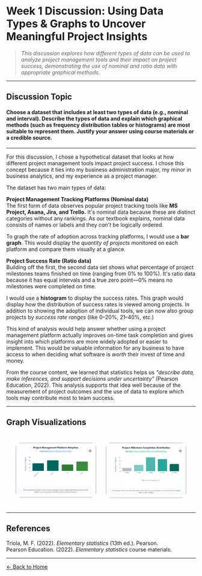 # Week 1 Discussion: Using Data Types & Graphs to Uncover Meaningful Project Insights

> *This discussion explores how different types of data can be used to analyze project management tools and their impact on project success, demonstrating the use of nominal and ratio data with appropriate graphical methods.*

---

## **Discussion Topic**

#### Choose a dataset that includes at least two types of data (e.g., nominal and interval). Describe the types of data and explain which graphical methods (such as frequency distribution tables or histograms) are most suitable to represent them. Justify your answer using course materials or a credible source.

---

For this discussion, I chose a hypothetical dataset that looks at how different project management tools impact project success. I chose this concept because it ties into my business administration major, my minor in business analytics, and my experience as a project manager.

The dataset has two main types of data:

**Project Management Tracking Platforms (Nominal data)**  
The first form of data observes popular project tracking tools like **MS Project, Asana, Jira, and Trello.** It's nominal data because these are distinct categories without any rankings. As our textbook explains, nominal data consists of names or labels and they *can’t* be logically ordered.

To graph the rate of adoption across tracking platforms, I would use a **bar graph**. This would display the *quantity of projects* monitored on each platform and compare them visually at a glance.

**Project Success Rate (Ratio data)**  
Building off the first, the second data set shows what percentage of project milestones teams finished on time (ranging from 0% to 100%). It's ratio data because it has equal intervals and a true zero point—0% means no milestones were completed on time.

I would use a **histogram** to display the success rates. This graph would display how the distribution of success rates is viewed among projects. In addition to showing the adoption of individual tools, we can now also group projects by *success rate ranges* (like 0–20%, 21–40%, etc.)

This kind of analysis would help answer whether using a project management platform actually improves on-time task completion and gives insight into which platforms are more widely adopted or easier to implement. This would be valuable information for any business to have access to when deciding what software is *worth* their invest of time and money.

From the course content, we learned that statistics helps us *"describe data, make inferences, and support decisions under uncertainty"* (Pearson Education, 2022). This analysis supports that idea well because of the measurement of project outcomes and the use of data to explore which tools may contribute most to team success.

---

## Graph Visualizations

<style>
  table.graph-table {
    border-collapse: separate;
    border-spacing: 24px;
    margin: 0 auto;
  }

  table.graph-table td {
    width: 50%;
    padding: 0;
    vertical-align: top;
  }

  .img-wrapper {
    position: relative;
    border: 3px solid #ddd; /* Lighter and thicker border */
    background-color: white;
    clip-path: polygon(
      12px 0%, calc(100% - 12px) 0%, 100% 12px, 100% calc(100% - 12px),
      calc(100% - 12px) 100%, 12px 100%, 0% calc(100% - 12px), 0% 12px
    );
    overflow: hidden;
    transition: box-shadow 0.2s ease-in-out;
    cursor: pointer;
  }

  .img-wrapper img {
    display: block;
    width: 100%;
    height: auto;
  }

  .zoom-plus {
    position: absolute;
    top: 8px;
    right: 8px;
    font-size: 18px;
    font-weight: bold;
    color: rgba(0, 0, 0, 0.4);
    pointer-events: none;
    user-select: none;
  }

  .img-wrapper:hover .zoom-plus {
    color: rgba(0, 0, 0, 0.75);
  }
</style>

<div align="center">
  <table class="graph-table">
    <tr>
      <td>
        <div class="img-wrapper">
          <img src="https://raw.githubusercontent.com/GabrielleDominguez/Statics-Applied-Bridging-Data-Decision-Making-in-Project-Management/main/Screenshot%202025-06-23%20104128.png" alt="Graph 1" class="zoomable" />
          <div class="zoom-plus">+</div>
        </div>
      </td>
      <td>
        <div class="img-wrapper">
          <img src="https://raw.githubusercontent.com/GabrielleDominguez/Statics-Applied-Bridging-Data-Decision-Making-in-Project-Management/main/Screenshot%202025-06-23%20104113.png" alt="Graph 2" class="zoomable" />
          <div class="zoom-plus">+</div>
        </div>
      </td>
    </tr>
  </table>
</div>

---

## References

Triola, M. F. (2022). *Elementary statistics* (13th ed.). Pearson.  
Pearson Education. (2022). *Elementary statistics* course materials.

---
[← Back to Home](https://gabrielledominguez.github.io/Statics-Applied-Bridging-Data-Decision-Making-in-Project-Management/)


